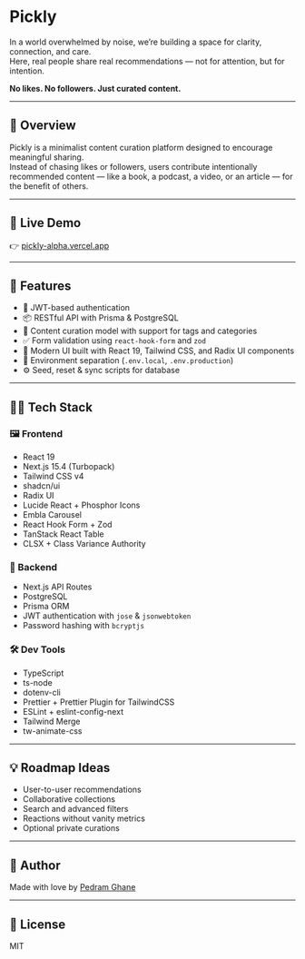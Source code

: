 # Pickly

In a world overwhelmed by noise, we’re building a space for clarity, connection, and care.  
Here, real people share real recommendations — not for attention, but for intention.

**No likes. No followers. Just curated content.**

---

## 🚀 Overview

Pickly is a minimalist content curation platform designed to encourage meaningful sharing.  
Instead of chasing likes or followers, users contribute intentionally recommended content — like a book, a podcast, a video, or an article — for the benefit of others.

---

## 🔗 Live Demo

👉 [pickly-alpha.vercel.app](https://pickly-alpha.vercel.app/)

---

## 🎯 Features

- 🔐 JWT-based authentication  
- 📦 RESTful API with Prisma & PostgreSQL  
- 🧠 Content curation model with support for tags and categories  
- ✅ Form validation using `react-hook-form` and `zod`  
- 🎨 Modern UI built with React 19, Tailwind CSS, and Radix UI components  
- 📂 Environment separation (`.env.local`, `.env.production`)  
- ⚙️ Seed, reset & sync scripts for database  

---

## 🧑‍💻 Tech Stack

### 🖼️ Frontend

- React 19  
- Next.js 15.4 (Turbopack)  
- Tailwind CSS v4  
- shadcn/ui
- Radix UI  
- Lucide React + Phosphor Icons  
- Embla Carousel  
- React Hook Form + Zod  
- TanStack React Table  
- CLSX + Class Variance Authority  

### 🧠 Backend

- Next.js API Routes  
- PostgreSQL  
- Prisma ORM  
- JWT authentication with `jose` & `jsonwebtoken`  
- Password hashing with `bcryptjs`  

### 🛠️ Dev Tools

- TypeScript  
- ts-node  
- dotenv-cli  
- Prettier + Prettier Plugin for TailwindCSS  
- ESLint + eslint-config-next  
- Tailwind Merge  
- tw-animate-css  

---

## 💡 Roadmap Ideas

- User-to-user recommendations  
- Collaborative collections  
- Search and advanced filters  
- Reactions without vanity metrics  
- Optional private curations  

---

## 👤 Author

Made with love by [Pedram Ghane](https://www.linkedin.com/in/pediland/)

---

## 📄 License

MIT
